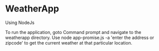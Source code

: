 # WeatherApp
Using NodeJs

To run the application, goto Command prompt and navigate to the weatherapp directory. Use node app-promise.js -a 'enter the address 
or zipcode' to get the current weather at that particular location.
